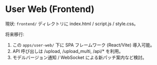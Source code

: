 # User Web (Frontend)

現状: `frontend/` ディレクトリに index.html / script.js / style.css。

将来移行:
1. この `apps/user-web/` 下に SPA フレームワーク (React/Vite) 導入可能。
2. API 呼び出しは /upload, /upload_multi, /api/* を利用。
3. モデルバージョン通知 / WebSocket による新パッチ案内など検討。

